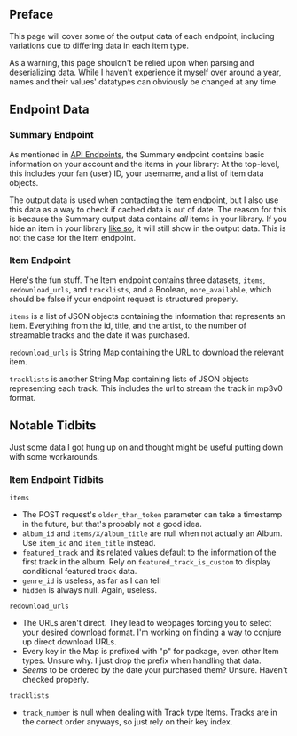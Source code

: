 ## Preface

This page will cover some of the output data of each endpoint, including variations due to differing data in each item type.

As a warning, this page shouldn't be relied upon when parsing and deserializing data. While I haven't experience it myself over around a year, names and their values' datatypes can obviously be changed at any time.

## Endpoint Data

### Summary Endpoint

As mentioned in [API Endpoints](https://github.com/har-nick/bandcamp-api-docs/wiki/API-Endpoints), the Summary endpoint contains basic information on your account and the items in your library: At the top-level, this includes your fan (user) ID, your username, and a list of item data objects.

The output data is used when contacting the Item endpoint, but I also use this data as a way to check if cached data is out of date. The reason for this is because the Summary output data contains _all_ items in your library. If you hide an item in your library [like so](https://raw.githubusercontent.com/har-nick/bandcamp-api-docs/assets/hide-album-example.png), it will still show in the output data. This is not the case for the Item endpoint.

### Item Endpoint

Here's the fun stuff. The Item endpoint contains three datasets, `items`, `redownload_urls`, and `tracklists`, and a Boolean, `more_available`, which should be false if your endpoint request is structured properly.

`items` is a list of JSON objects containing the information that represents an item. Everything from the id, title, and the artist, to the number of streamable tracks and the date it was purchased.

`redownload_urls` is String Map containing the URL to download the relevant item.

`tracklists` is another String Map containing lists of JSON objects representing each track. This includes the url to stream the track in mp3v0 format.

## Notable Tidbits

Just some data I got hung up on and thought might be useful putting down with some workarounds.

### Item Endpoint Tidbits

`items`

* The POST request's `older_than_token` parameter can take a timestamp in the future, but that's probably not a good idea.
* `album_id` and `items/X/album_title` are null when not actually an Album. Use `item_id` and `item_title` instead.
* `featured_track` and its related values default to the information of the first track in the album. Rely on `featured_track_is_custom` to display conditional featured track data.
* `genre_id` is useless, as far as I can tell
* `hidden` is always null. Again, useless.

`redownload_urls`

* The URLs aren't direct. They lead to webpages forcing you to select your desired download format. I'm working on finding a way to conjure up direct download URLs.
* Every key in the Map is prefixed with "p" for package, even other Item types. Unsure why. I just drop the prefix when handling that data.
* _Seems_ to be ordered by the date your purchased them? Unsure. Haven't checked properly.

`tracklists`
* `track_number` is null when dealing with Track type Items. Tracks are in the correct order anyways, so just rely on their key index.
